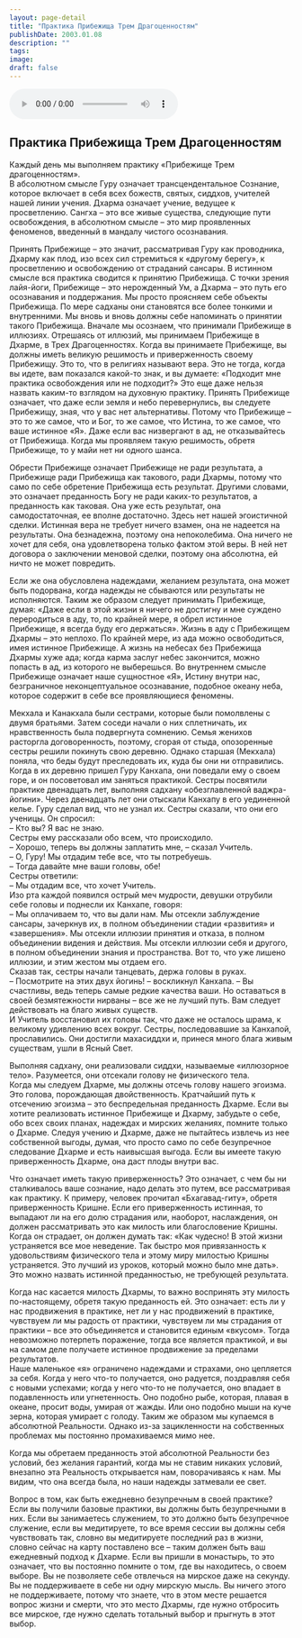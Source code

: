 ```yaml
---
layout: page-detail
title: "Практика Прибежища Трем Драгоценностям"
publishDate: 2003.01.08
description: ""
tags:
image:
draft: false
---
```


<audio title="2003.01.08 - Практика Прибежища Трем Драгоценностям.mp3" src="/upload/iblock/e4d/e4de423a41943a4515e094f964f20d5a.mp3" controls=""></audio>

## **Практика Прибежища Трем Драгоценностям**
  
  
 Каждый день мы выполняем практику «Прибежище Трем драгоценностям».  
 В абсолютном смысле Гуру означает трансцендентальное Сознание, которое включает в себя всех божеств, святых, сиддхов, учителей нашей линии учения. Дхарма означает учение, ведущее к просветлению. Сангха – это все живые существа, следующие пути освобождения, в абсолютном смысле – это мир проявленных феноменов, введенный в мандалу чистого осознавания.  
  
 Принять Прибежище – это значит, рассматривая Гуру как проводника, Дхарму как плод, изо всех сил стремиться к «другому берегу», к просветлению и освобождению от страданий сансары. В истинном смысле вся практика сводится к принятию Прибежища. С точки зрения лайя-йоги, Прибежище – это нерожденный Ум, а Дхарма – это путь его осознавания и поддержания. Мы просто проясняем себе объекты Прибежища. По мере садханы они становятся все более тонкими и внутренними. Мы вновь и вновь должны себе напоминать о принятии такого Прибежища. Вначале мы осознаем, что принимали Прибежище в иллюзиях. Отрешаясь от иллюзий, мы принимаем Прибежище в Дхарме, в Трех Драгоценностях. Когда вы принимаете Прибежище, вы должны иметь великую решимость и приверженность своему Прибежищу. Это то, что в религиях называют вера. Это не тогда, когда вы идете, вам показался какой-то знак, и вы думаете: «Подходит мне практика освобождения или не подходит?» Это еще даже нельзя назвать каким-то взглядом на духовную практику. Принять Прибежище означает, что даже если земля и небо перевернулись, вы следуете Прибежищу, зная, что у вас нет альтернативы. Потому что Прибежище – это то же самое, что и Бог, то же самое, что Истина, то же самое, что ваше истинное «Я». Даже если вас низвергают в ад, не отказывайтесь от Прибежища. Когда мы проявляем такую решимость, обретя Прибежище, то у майи нет ни одного шанса.  
  
 Обрести Прибежище означает Прибежище не ради результата, а Прибежище ради Прибежища как такового, ради Дхармы, потому что само по себе обретение Прибежища есть результат. Другими словами, это означает преданность Богу не ради каких-то результатов, а преданность как таковая. Она уже есть результат, она самодостаточная, ее вполне достаточно. Здесь нет нашей эгоистичной сделки. Истинная вера не требует ничего взамен, она не надеется на результаты. Она безнадежна, поэтому она непоколебима. Она ничего не хочет для себя, она удовлетворена только фактом этой веры. В ней нет договора о заключении меновой сделки, поэтому она абсолютна, ей ничто не может повредить.   
  
 Если же она обусловлена надеждами, желанием результата, она может быть подорвана, когда надежды не сбываются или результаты не исполняются. Таким же образом следует принимать Прибежище, думая: «Даже если в этой жизни я ничего не достигну и мне суждено переродиться в аду, то, по крайней мере, я обрел истинное Прибежище, я всегда буду его держаться». Жизнь в аду с Прибежищем Дхармы – это неплохо. По крайней мере, из ада можно освободиться, имея истинное Прибежище. А жизнь на небесах без Прибежища Дхармы хуже ада; когда карма заслуг небес закончится, можно попасть в ад, из которого не выберешься. Во внутреннем смысле Прибежище означает наше сущностное «Я», Истину внутри нас, безграничное неконцептуальное осознавание, подобное океану неба, которое содержит в себе все проявляющиеся феномены.  
  
 Мекхала и Канакхала были сестрами, которые были помолвлены с двумя братьями. Затем соседи начали о них сплетничать, их нравственность была подвергнута сомнению. Семья женихов расторгла договоренность, поэтому, сгорая от стыда, опозоренные сестры решили покинуть свою деревню. Однако старшая (Мекхала) поняла, что беды будут преследовать их, куда бы они ни отправились. Когда в их деревню пришел Гуру Канхапа, они поведали ему о своем горе, и он посоветовал им заняться практикой. Сестры посвятили практике двенадцать лет, выполняя садхану «обезглавленной ваджра-йогини». Через двенадцать лет они отыскали Канхапу в его уединенной келье. Гуру сделал вид, что не узнал их. Сестры сказали, что они его ученицы. Он спросил:  
 – Кто вы? Я вас не знаю.  
 Сестры ему рассказали обо всем, что происходило.  
 – Хорошо, теперь вы должны заплатить мне, – сказал Учитель.  
 – О, Гуру! Мы отдадим тебе все, что ты потребуешь.  
 – Тогда давайте мне ваши головы, обе!  
 Сестры ответили:  
 – Мы отдадим все, что хочет Учитель.  
 Изо рта каждой появился острый меч мудрости, девушки отрубили себе головы и поднесли их Канхапе, говоря:  
 – Мы оплачиваем то, что вы дали нам. Мы отсекли заблуждение сансары, зачеркнув их, в полном объединении стадии «развития» и «завершения». Мы отсекли иллюзии принятия и отказа, в полном объединении видения и действия. Мы отсекли иллюзии себя и другого, в полном объединении знания и пространства. Вот то, что уже лишено иллюзии, и этим жестом мы отдаем его.  
 Сказав так, сестры начали танцевать, держа головы в руках.  
 – Посмотрите на этих двух йогинь! – воскликнул Канхапа. – Вы счастливы, ведь теперь самые редкие качества ваши. Но оставаться в своей безмятежности нирваны – все же не лучший путь. Вам следует действовать на благо живых существ.  
 И Учитель восстановил их головы так, что даже не осталось шрама, к великому удивлению всех вокруг. Сестры, последовавшие за Канхапой, прославились. Они достигли махасиддхи и, принеся много блага живым существам, ушли в Ясный Свет.  
  
 Выполняя садхану, они реализовали сиддхи, называемые «иллюзорное тело». Разумеется, они отсекали голову не физического тела.  
 Когда мы следуем Дхарме, мы должны отсечь голову нашего эгоизма. Это голова, порождающая двойственность. Кратчайший путь к отсечению эгоизма – это беспредельная преданность Дхарме. Если вы хотите реализовать истинное Прибежище и Дхарму, забудьте о себе, обо всех своих планах, надеждах и мирских желаниях, помните только о Дхарме. Следуя учению и Дхарме, даже не пытайтесь извлечь из нее собственной выгоды, думая, что просто само по себе безупречное следование Дхарме и есть наивысшая выгода. Если вы имеете такую приверженность Дхарме, она даст плоды внутри вас.  
  
 Что означает иметь такую приверженность? Это означает, с чем бы ни сталкивалось ваше сознание, надо делать это путем, все рассматривая как практику. К примеру, человек прочитал «Бхагавад-гиту», обретя приверженность Кришне. Если его приверженность истинная, то выпадают ли на его долю страдания или, наоборот, наслаждения, он должен рассматривать это как милость или благословение Кришны. Когда он страдает, он должен думать так: «Как чудесно! В этой жизни устраняется все мое неведение. Так быстро моя привязанность к удовольствиям физического тела и этому миру милостью Кришны устраняется. Это лучший из уроков, который можно было мне дать». Это можно назвать истинной преданностью, не требующей результата.  
  
 Когда нас касается милость Дхармы, то важно воспринять эту милость по-настоящему, обретя такую преданность ей. Это означает: есть ли у нас продвижения в практике, нет ли у нас продвижений в практике, чувствуем ли мы радость от практики, чувствуем ли мы страдания от практики – все это объединяется и становится единым «вкусом». Тогда невозможно потерпеть поражение, тогда все является практикой, и вы на самом деле получаете истинное продвижение за пределами результатов.  
 Наше маленькое «я» ограничено надеждами и страхами, оно цепляется за себя. Когда у него что-то получается, оно радуется, поздравляя себя с новыми успехами; когда у него что-то не получается, оно впадает в подавленность или угнетенность. Оно подобно рыбе, которая, плавая в океане, просит воды, умирая от жажды. Или оно подобно мыши на куче зерна, которая умирает с голоду. Таким же образом мы купаемся в абсолютной Реальности. Однако из-за зацикленности на собственных проблемах мы постоянно промахиваемся мимо нее.  
  
 Когда мы обретаем преданность этой абсолютной Реальности без условий, без желания гарантий, когда мы не ставим никаких условий, внезапно эта Реальность открывается нам, поворачиваясь к нам. Мы видим, что она всегда была, но наши надежды затмевали ее свет.  
  
 Вопрос в том, как быть ежедневно безупречным в своей практике? Если вы получили базовые практики, вы должны быть безупречными в них. Если вы занимаетесь служением, то это должно быть безупречное служение, если вы медитируете, то все время сессии вы должны себя чувствовать так, словно вы медитируете последний раз в жизни, словно сейчас на карту поставлено все – таким должен быть ваш ежедневный подход к Дхарме. Если вы пришли в монастырь, то это означает, что вы постоянно помните о том, где вы находитесь, о своем выборе. Вы не позволяете себе отвлечься на мирское даже на секунду. Вы не поддерживаете в себе ни одну мирскую мысль. Вы ничего этого не поддерживаете, потому что знаете, что в этом месте решается вопрос жизни и смерти, что это место Дхармы, где нужно отбросить все мирское, где нужно сделать тотальный выбор и прыгнуть в этот выбор.  

> 
  
  
